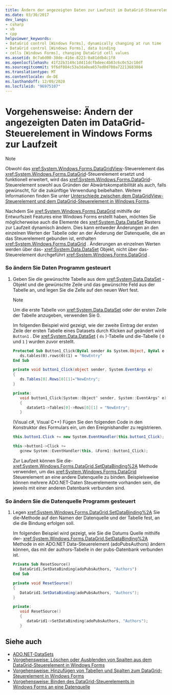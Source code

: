 ```yaml
---
title: Ändern der angezeigten Daten zur Laufzeit im DataGrid-Steuerelement
ms.date: 03/30/2017
dev_langs:
- csharp
- vb
- cpp
helpviewer_keywords:
- DataGrid control [Windows Forms], dynamically changing at run time
- DataGrid control [Windows Forms], data binding
- cells [Windows Forms], changing DataGrid cell values
ms.assetid: 0c7a6d00-30de-416e-8223-0a81ddb4c1f8
ms.openlocfilehash: 41f22b3149c1d411dcfbdeec4b83c6c0c52c10df
ms.sourcegitcommit: 9f6df084c53a3da0ea657ed0d708a72213683084
ms.translationtype: MT
ms.contentlocale: de-DE
ms.lasthandoff: 12/09/2020
ms.locfileid: "96975107"
---
```

# <a name="how-to-change-displayed-data-at-run-time-in-the-windows-forms-datagrid-control"></a>Vorgehensweise: Ändern der angezeigten Daten im DataGrid-Steuerelement in Windows Forms zur Laufzeit

> [!NOTE]
> Obwohl das <xref:System.Windows.Forms.DataGridView>-Steuerelement das <xref:System.Windows.Forms.DataGrid>-Steuerelement ersetzt und funktionell erweitert, wird das <xref:System.Windows.Forms.DataGrid>-Steuerelement sowohl aus Gründen der Abwärtskompatibilität als auch, falls gewünscht, für die zukünftige Verwendung beibehalten. Weitere Informationen finden Sie unter [Unterschiede zwischen dem DataGridView-Steuerelement und dem DataGrid-Steuerelement in Windows Forms](differences-between-the-windows-forms-datagridview-and-datagrid-controls.md).  
  
 Nachdem Sie <xref:System.Windows.Forms.DataGrid> mithilfe der Entwurfszeit Features eine Windows Forms erstellt haben, möchten Sie möglicherweise auch die Elemente des <xref:System.Data.DataSet> Rasters zur Laufzeit dynamisch ändern. Dies kann entweder Änderungen an den einzelnen Werten der Tabelle oder an der Änderung der Datenquelle, die an das Steuerelement gebunden ist, enthalten <xref:System.Windows.Forms.DataGrid> . Änderungen an einzelnen Werten werden über das- <xref:System.Data.DataSet> Objekt, nicht über das-Steuerelement durchgeführt <xref:System.Windows.Forms.DataGrid> .  
  
### <a name="to-change-data-programmatically"></a>So ändern Sie Daten Programm gesteuert  
  
1. Geben Sie die gewünschte Tabelle aus dem <xref:System.Data.DataSet> -Objekt und die gewünschte Zeile und das gewünschte Feld aus der Tabelle an, und legen Sie die Zelle auf den neuen Wert fest.  
  
    > [!NOTE]
    > Um die erste Tabelle von <xref:System.Data.DataSet> oder der ersten Zeile der Tabelle anzugeben, verwenden Sie 0.  
  
     Im folgenden Beispiel wird gezeigt, wie der zweite Eintrag der ersten Zeile der ersten Tabelle eines Datasets durch Klicken auf geändert wird `Button1` . Die <xref:System.Data.DataSet> ( `ds` )-Tabelle und die-Tabelle ( `0` und `1` ) wurden zuvor erstellt.  
  
    ```vb  
    Protected Sub Button1_Click(ByVal sender As System.Object, ByVal e As System.EventArgs) Handles Button1.Click  
       ds.tables(0).rows(0)(1) = "NewEntry"  
    End Sub  
    ```  
  
    ```csharp  
    private void button1_Click(object sender, System.EventArgs e)  
    {  
       ds.Tables[0].Rows[0][1]="NewEntry";  
    }  
    ```  
  
    ```cpp  
    private:
       void button1_Click(System::Object^ sender, System::EventArgs^ e)  
       {  
          dataSet1->Tables[0]->Rows[0][1] = "NewEntry";  
       }  
    ```  
  
     (Visual c#, Visual C++) Fügen Sie den folgenden Code in den Konstruktor des Formulars ein, um den Ereignishandler zu registrieren.  
  
    ```csharp  
    this.button1.Click += new System.EventHandler(this.button1_Click);  
    ```  
  
    ```cpp  
    this->button1->Click +=  
       gcnew System::EventHandler(this, &Form1::button1_Click);  
    ```  
  
     Zur Laufzeit können Sie die- <xref:System.Windows.Forms.DataGrid.SetDataBinding%2A> Methode verwenden, um das <xref:System.Windows.Forms.DataGrid> Steuerelement an eine andere Datenquelle zu binden. Beispielsweise können mehrere ADO.NET-Daten Steuerelemente vorhanden sein, die jeweils mit einer anderen Datenbank verbunden sind.  
  
### <a name="to-change-the-datasource-programmatically"></a>So ändern Sie die Datenquelle Programm gesteuert  
  
1. Legen <xref:System.Windows.Forms.DataGrid.SetDataBinding%2A> Sie die-Methode auf den Namen der Datenquelle und der Tabelle fest, an die die Bindung erfolgen soll.  
  
     Im folgenden Beispiel wird gezeigt, wie Sie die Datums Quelle mithilfe der- <xref:System.Windows.Forms.DataGrid.SetDataBinding%2A> Methode in ein ADO.NET Data-Steuerelement (adoPubsAuthors) ändern können, das mit der authors-Tabelle in der pubs-Datenbank verbunden ist.  
  
    ```vb  
    Private Sub ResetSource()  
       DataGrid1.SetDataBinding(adoPubsAuthors, "Authors")  
    End Sub  
    ```  
  
    ```csharp  
    private void ResetSource()  
    {  
       DataGrid1.SetDataBinding(adoPubsAuthors, "Authors");  
    }  
    ```  
  
    ```cpp  
    private:  
       void ResetSource()  
       {  
          dataGrid1->SetDataBinding(adoPubsAuthors, "Authors");  
       }  
    ```  
  
## <a name="see-also"></a>Siehe auch

- [ADO.NET-DataSets](/dotnet/framework/data/adonet/ado-net-datasets)
- [Vorgehensweise: Löschen oder Ausblenden von Spalten aus dem DataGrid-Steuerelement in Windows Forms](how-to-delete-or-hide-columns-in-the-windows-forms-datagrid-control.md)
- [Vorgehensweise: Hinzufügen von Tabellen und Spalten zum DataGrid-Steuerelement in Windows Forms](how-to-add-tables-and-columns-to-the-windows-forms-datagrid-control.md)
- [Vorgehensweise: Binden des DataGrid-Steuerelements in Windows Forms an eine Datenquelle](how-to-bind-the-windows-forms-datagrid-control-to-a-data-source.md)
